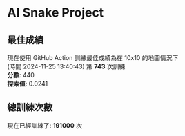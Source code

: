 
# AI Snake Project

## **最佳成績**
現在使用 GitHub Action 訓練最佳成績為在 10x10 的地圖情況下  
(時間 2024-11-25 13:40:43) 第 **743** 次訓練  
**分數**: 440  
**探索值**: 0.0241

## 總訓練次數
現在已經訓練了: **191000** 次

